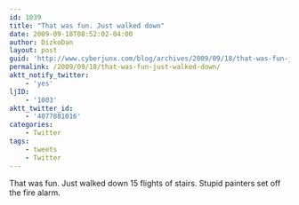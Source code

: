 ```yaml
---
id: 1039
title: "That was fun. Just walked down"
date: 2009-09-18T08:52:02-04:00
author: DizkoDan
layout: post
guid: 'http://www.cyberjunx.com/blog/archives/2009/09/18/that-was-fun-just-walked-down/'
permalink: /2009/09/18/that-was-fun-just-walked-down/
aktt_notify_twitter:
    - 'yes'
ljID:
    - '1003'
aktt_twitter_id:
    - '4077881016'
categories:
    - Twitter
tags:
    - tweets
    - Twitter
---
```


That was fun. Just walked down 15 flights of stairs. Stupid painters set off the fire alarm.